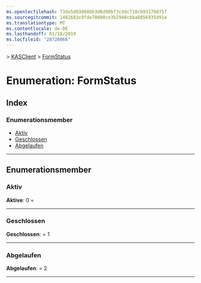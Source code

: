 ```yaml
---
ms.openlocfilehash: 73de5d83868bb3d6d90bf3cddc718cb93170875f
ms.sourcegitcommit: 1482683c0fde70600ce3b2948cbba8856935d91e
ms.translationtype: MT
ms.contentlocale: de-DE
ms.lasthandoff: 01/18/2019
ms.locfileid: "28728066"
---
```

[](../README.md) > [KASClient](../modules/kasclient.md) > [FormStatus](../enums/kasclient.formstatus.md)

# <a name="enumeration-formstatus"></a>Enumeration: FormStatus

## <a name="index"></a>Index 

### <a name="enumeration-members"></a>Enumerationsmember

* [Aktiv](kasclient.formstatus.md#active)
* [Geschlossen](kasclient.formstatus.md#closed)
* [Abgelaufen](kasclient.formstatus.md#expired)

---

## <a name="enumeration-members"></a>Enumerationsmember

<a id="active"></a>

###  <a name="active"></a>Aktiv

**Aktive**: 0 =

___

<a id="closed"></a>

###  <a name="closed"></a>Geschlossen

**Geschlossen**: = 1

___

<a id="expired"></a>

###  <a name="expired"></a>Abgelaufen

**Abgelaufen**: = 2

___

